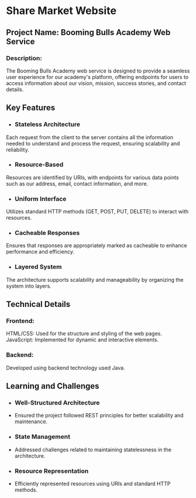 # Share Market Website
## Project Name: Booming Bulls Academy Web Service

### Description:
The Booming Bulls Academy web service is designed to provide a seamless user experience for our academy's platform, offering endpoints for users to access information about our vision, mission, success stories, and contact details.

## Key Features
* ### Stateless Architecture
Each request from the client to the server contains all the information needed to understand and process the request, ensuring scalability and reliability.
* ### Resource-Based
Resources are identified by URIs, with endpoints for various data points such as our address, email, contact information, and more.
* ### Uniform Interface
Utilizes standard HTTP methods (GET, POST, PUT, DELETE) to interact with resources.
* ### Cacheable Responses
Ensures that responses are appropriately marked as cacheable to enhance performance and efficiency.
* ### Layered System
The architecture supports scalability and manageability by organizing the system into layers.
## Technical Details
### Frontend:
HTML/CSS: Used for the structure and styling of the web pages.
JavaScript: Implemented for dynamic and interactive elements.
### Backend: 
Developed using backend technology used Java.
## Learning and Challenges
* ### Well-Structured Architecture
- Ensured the project followed REST principles for better scalability and maintenance.
* ### State Management
- Addressed challenges related to maintaining statelessness in the architecture.
* ### Resource Representation
- Efficiently represented resources using URIs and standard HTTP methods.
